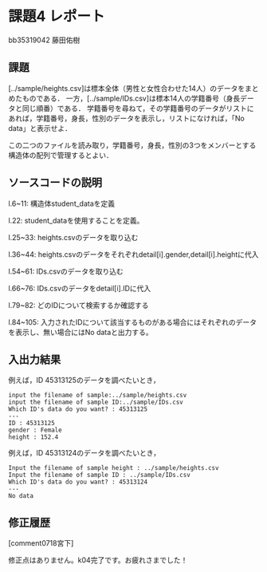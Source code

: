 # 課題4 レポート

bb35319042 藤田佑樹

## 課題

[../sample/heights.csv]は標本全体（男性と女性合わせた14人）のデータをまとめたものである．
一方，[../sample/IDs.csv]は標本14人の学籍番号（身長データと同じ順番）である．
学籍番号を尋ねて，その学籍番号のデータがリストにあれば，学籍番号，身長，性別のデータを表示し，リストになければ，「No data」と表示せよ．

この二つのファイルを読み取り，学籍番号，身長，性別の3つをメンバーとする構造体の配列で管理するとよい．

## ソースコードの説明
l.6~11: 構造体student_dataを定義

l.22: student_dataを使用することを定義。

l.25~33: heights.csvのデータを取り込む

l.36~44: heights.csvのデータをそれぞれdetail[i].gender,detail[i].heightに代入

l.54~61: IDs.csvのデータを取り込む

l.66~76: IDs.csvのデータをdetail[i].IDに代入

l.79~82: どのIDについて検索するか確認する

l.84~105: 入力されたIDについて該当するものがある場合にはそれぞれのデータを表示し、無い場合にはNo dataと出力する。



## 入出力結果

例えば，ID 45313125のデータを調べたいとき，

```
input the filename of sample:../sample/heights.csv
input the filename of sample ID:../sample/IDs.csv
Which ID's data do you want? : 45313125
---
ID : 45313125
gender : Female
height : 152.4
```

例えば，ID 45313124のデータを調べたいとき，

```
Input the filename of sample height : ../sample/heights.csv
Input the filename of sample ID : ../sample/IDs.csv
Which ID's data do you want? : 45313124
---
No data
```

## 修正履歴

[comment0718宮下]

修正点はありません。k04完了です。お疲れさまでした！
